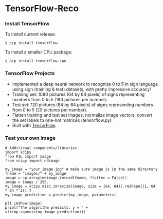 # TensorFlow-Reco

### Install TensorFlow
To install current release:
```
$ pip install tensorflow
```
To install a smaller CPU package:
```
$ pip install tensorflow-cpu
```

### TensorFlow Projects
- Implemented a deep neural network to recognize 0 to 5 in sign language using sign (training & test) datasets, with pretty impressive accuracy!
- Training set: 1080 pictures (64 by 64 pixels) of signs representing numbers from 0 to 5 (180 pictures per number).
- Test set: 120 pictures (64 by 64 pixels) of signs representing numbers from 0 to 5 (20 pictures per number).
- Flatten training and test set images, normalize image vectors, convert the set labels to one-hot matrices (tensorflow.py).
- Built with [TensorFlow](https://github.com/tensorflow).

### Test your own Image
```
# Additional components/libraries
import scipy
from PIL import Image
from scipy import ndimage

my_image = "your_image.jpg" # make sure image is in the same directory
fname = "images/" + my_image
image = np.array(ndimage.imread(fname, flatten = False))
image = image / 255.
my_image = scipy.misc.imresize(image, size = (64, 64)).reshape((1, 64 * 64 * 3)).T
my_image_prediction = predict(my_image, parameters)

plt.imshow(image)
print("The algorithm predicts: y = " + str(np.squeeze(my_image_prediction)))
```
